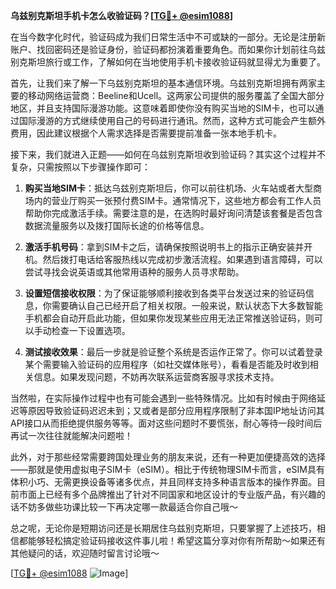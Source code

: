**乌兹别克斯坦手机卡怎么收验证码？[[TG💪+ @esim1088](https://t.me/s/esim1088)]**

在当今数字化时代，验证码成为我们日常生活中不可或缺的一部分。无论是注册新账户、找回密码还是验证身份，验证码都扮演着重要角色。而如果你计划前往乌兹别克斯坦旅行或工作，了解如何在当地使用手机卡接收验证码就显得尤为重要了。

首先，让我们来了解一下乌兹别克斯坦的基本通信环境。乌兹别克斯坦拥有两家主要的移动网络运营商：Beeline和Ucell。这两家公司提供的服务覆盖了全国大部分地区，并且支持国际漫游功能。这意味着即使你没有购买当地的SIM卡，也可以通过国际漫游的方式继续使用自己的号码进行通讯。然而，这种方式可能会产生额外费用，因此建议根据个人需求选择是否需要提前准备一张本地手机卡。

接下来，我们就进入正题——如何在乌兹别克斯坦收到验证码？其实这个过程并不复杂，只需按照以下步骤操作即可：

1. **购买当地SIM卡**：抵达乌兹别克斯坦后，你可以前往机场、火车站或者大型商场内的营业厅购买一张预付费SIM卡。通常情况下，这些地方都会有工作人员帮助你完成激活手续。需要注意的是，在选购时最好询问清楚该套餐是否包含数据流量服务以及拨打国际长途的价格等信息。

2. **激活手机号码**：拿到SIM卡之后，请确保按照说明书上的指示正确安装并开机。然后拨打电话给客服热线以完成初步激活流程。如果遇到语言障碍，可以尝试寻找会说英语或其他常用语种的服务人员寻求帮助。

3. **设置短信接收权限**：为了保证能够顺利接收到各类平台发送过来的验证码信息，你需要确认自己已经开启了相关权限。一般来说，默认状态下大多数智能手机都会自动开启此功能，但如果你发现某些应用无法正常推送验证码，则可以手动检查一下设置选项。

4. **测试接收效果**：最后一步就是验证整个系统是否运作正常了。你可以试着登录某个需要输入验证码的应用程序（如社交媒体账号），看看是否能及时收到相关信息。如果发现问题，不妨再次联系运营商客服寻求技术支持。

当然啦，在实际操作过程中也有可能会遇到一些特殊情况。比如有时候由于网络延迟等原因导致验证码迟迟未到；又或者是部分应用程序限制了非本国IP地址访问其API接口从而拒绝提供服务等等。面对这些问题时不要慌张，耐心等待一段时间后再试一次往往就能解决问题啦！

此外，对于那些经常需要跨国处理业务的朋友来说，还有一种更加便捷高效的选择——那就是使用虚拟电子SIM卡（eSIM）。相比于传统物理SIM卡而言，eSIM具有体积小巧、无需更换设备等诸多优点，并且同样支持多种语言版本的操作界面。目前市面上已经有多个品牌推出了针对不同国家和地区设计的专业版产品，有兴趣的话不妨多做些功课比较一下再决定哪一款最适合你自己哦～

总之呢，无论你是短期访问还是长期居住乌兹别克斯坦，只要掌握了上述技巧，相信都能够轻松搞定验证码接收这件事儿啦！希望这篇分享对你有所帮助～如果还有其他疑问的话，欢迎随时留言讨论哦～

[[TG💪+ @esim1088](https://t.me/s/esim1088) ![Image](https://i.postimg.cc/4NQfJmqS/Snipaste-2025-05-13-00-14-12.png)]